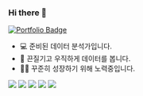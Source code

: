 ### Hi there 👋

 [![Portfolio Badge](https://img.shields.io/badge/Portfolio-ffffff?style=flat-square&logo=Notion&logoColor=black&link=https://odd-stork-28b.notion.site/Portfolio-e76f9c53935443c7869cf8d57b29fee3?pvs=4)](https://odd-stork-28b.notion.site/Portfolio-e76f9c53935443c7869cf8d57b29fee3?pvs=4)


* 💻 준비된 데이터 분석가입니다.
* 📝 끈질기고 우직하게 데이터를 봅니다.
* 👩‍💻 꾸준히 성장하기 위해 노력중입니다.


<code><img src="https://img.shields.io/badge/Python-3776AB?style=flat-square&logo=Python&logoColor=white"/></code>
<code><img src="https://img.shields.io/badge/SQLite-003B57?style=flat-square&logo=SQLite&logoColor=white"/></code>
<code><img src="https://img.shields.io/badge/Google Data Studio-669DF6?style=flat-square&logo=Google Data Studio&logoColor=white"/></code>
<code><img src="https://img.shields.io/badge/Tableau-E97627?style=flat-square&logo=Tableau&logoColor=white"/></code>
<code><img src="https://img.shields.io/badge/Power BI-F2C811?style=flat-square&logo=PowerBI&logoColor=white"/></code>
